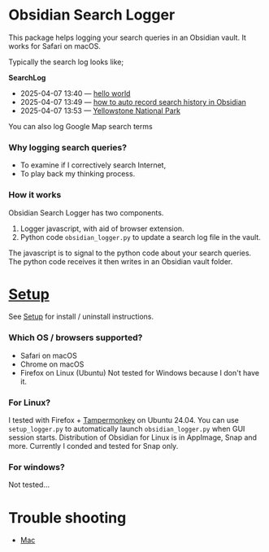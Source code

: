 # Obsidian Search Logger

This package helps logging your search queries in an Obsidian vault. It works for Safari on macOS.

Typically the search log looks like;

  **SearchLog**
  - 2025-04-07 13:40 — [hello world](https://www.google.com/search?client=safari&rls=en&q=hello+world&ie=UTF-8&oe=UTF-8)
  - 2025-04-07 13:49 — [how to auto record search history in Obsidian](https://www.google.com/search?q=how+to+auto+record+search+history+in+Obsidian)
  - 2025-04-07 13:53 — [Yellowstone National Park](https://www.google.com/maps/search/Yellowstone+National+Park)

You can also log Google Map search terms

### Why logging search queries?

- To examine if I correctively search Internet,
- To play back my thinking process.
### How it works

Obsidian Search Logger has two components.

1. Logger javascript, with aid of browser extension.
2. Python code `obsidian_logger.py` to update a search log file in the vault.

The javascript is to signal to the python code about your search queries. 
The python code receives it then writes in an Obsidian vault folder.

# [Setup](Docs/Setup.md)

See [Setup](Docs/Setup.md) for install / uninstall instructions.
###  Which OS / browsers supported?

- Safari on macOS
- Chrome on macOS
- Firefox on Linux (Ubuntu)
Not tested for Windows because I don't have it.

### For Linux?

I tested with Firefox + [Tampermonkey](https://www.tampermonkey.net) on Ubuntu 24.04. You can use `setup_logger.py` to automatically launch `obsidian_logger.py` when GUI session starts.
Distribution of Obsidian for Linux is in AppImage, Snap and more. Currently I conded and tested for Snap only.

### For windows?

Not tested...

# Trouble shooting
- [Mac](<Docs/Trouble shooting - macOS.md>)
